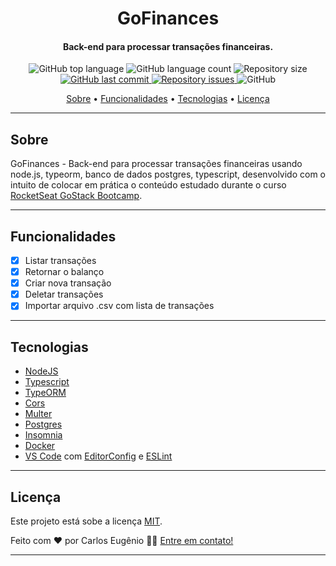 <h1 align="center">
    GoFinances
</h1>

<h4 align="center">
  Back-end para processar transações financeiras. 
</h4>
<p align="center">
  <img alt="GitHub top language" src="https://img.shields.io/github/languages/top/carlos-eugenio/gofinances?style=flat-square">

  <img alt="GitHub language count" src="https://img.shields.io/github/languages/count/carlos-eugenio/gofinances?style=flat-square">

  <img alt="Repository size" src="https://img.shields.io/github/repo-size/carlos-eugenio/gofinances?style=flat-square">
  <a href="https://github.com/carlos-eugenio/gofinances/commits/master">
    <img alt="GitHub last commit" src="https://img.shields.io/github/last-commit/carlos-eugenio/gofinances?style=flat-square">
  </a>

  <a href="https://github.com/carlos-eugenio/gofinances/issues">
    <img alt="Repository issues" src="https://img.shields.io/github/issues/carlos-eugenio/gofinances?style=flat-square">
  </a>

  <img alt="GitHub" src="https://img.shields.io/github/license/carlos-eugenio/gofinances?style=flat-square">
</p>

<p align="center">
 <a href="#sobre">Sobre</a> •
 <a href="#funcionalidades">Funcionalidades</a> •
 <a href="#tecnologias">Tecnologias</a> •
 <a href="#licença">Licença</a>
</p>

---

## Sobre

GoFinances - Back-end para processar transações financeiras usando node.js, typeorm, banco de dados postgres, typescript, desenvolvido com o intuito de colocar em prática o conteúdo estudado durante o curso [RocketSeat GoStack Bootcamp](https://rocketseat.com.br/bootcamp).

---

## Funcionalidades

- [x] Listar transações
- [x] Retornar o balanço
- [x] Criar nova transação
- [x] Deletar transações
- [x] Importar arquivo .csv com lista de transações 

---

## Tecnologias

-  [NodeJS](https://nodejs.org/)
-  [Typescript](https://www.typescriptlang.org/)
-  [TypeORM](https://typeorm.io/)
-  [Cors](https://github.com/expressjs/cors/)
-  [Multer](https://github.com/expressjs/multer/)
-  [Postgres](https://github.com/brianc/node-postgres/)
-  [Insomnia](https://insomnia.rest/)
-  [Docker](https://www.docker.com/)
-  [VS Code][vscode] com [EditorConfig][editorconfig] e [ESLint][eslint]

---

## Licença

Este projeto está sobe a licença [MIT](./LICENSE).

Feito com ❤️ por Carlos Eugênio 👋🏽 [Entre em contato!](https://www.linkedin.com/in/carlos-eug%C3%AAnio-a494101a6/)

---

[git]: https://git-scm.com/
[nodejs]: https://nodejs.org/
[yarn]: https://yarnpkg.com/
[vscode]: https://code.visualstudio.com/
[editorconfig]: https://marketplace.visualstudio.com/items?itemName=EditorConfig.EditorConfig
[eslint]: https://marketplace.visualstudio.com/items?itemName=dbaeumer.vscode-eslint


